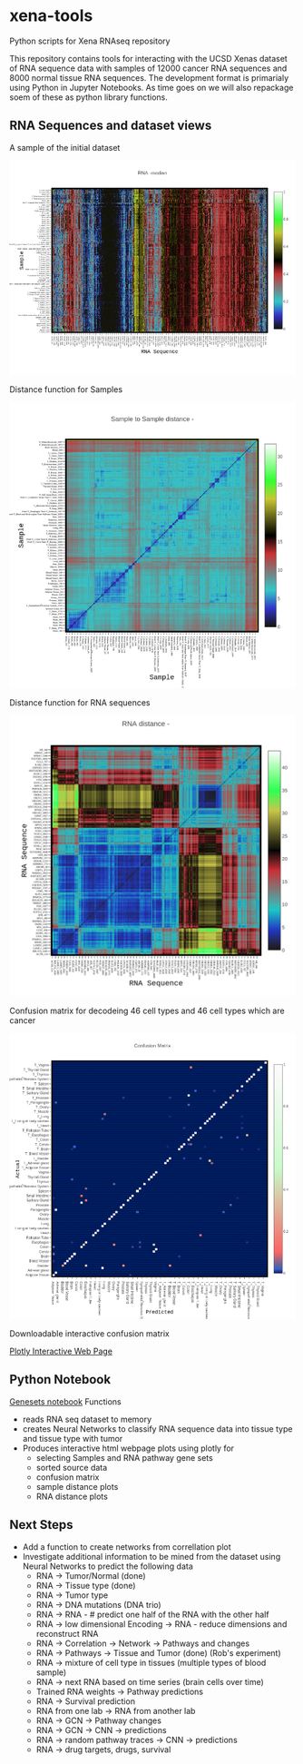 # xena-tools
Python scripts for Xena RNAseq repository

This repository contains tools for interacting with the UCSD Xenas dataset of RNA sequence data with samples of 12000 cancer RNA sequences and 8000 normal tissue RNA sequences. The development format is primarialy using Python in Jupyter Notebooks. As time goes on we will also repackage soem of these as python library functions. 

## RNA Sequences and dataset views

A sample of the initial dataset

![Pic](https://github.com/brad0taylor/xena-tools/blob/master/RNA-median.png?raw=true)


Distance function for Samples

![Pic](https://github.com/brad0taylor/xena-tools/blob/master/Sample-Distance.png?raw=true)

Distance function for RNA sequences

![Pic](https://github.com/brad0taylor/xena-tools/blob/master/RNA-distance.png?raw=true)

Confusion matrix for decodeing 46 cell types and 46 cell types which are cancer

![Pic](https://github.com/brad0taylor/xena-tools/blob/master/Confusion%20Matrix.png?raw=true)

Downloadable interactive confusion matrix

[Plotly Interactive Web Page](http://htmlpreview.github.io/?https://github.com/brad0taylor/xena-tools/blob/master/normalized%20confusion-matrix.html)

## Python Notebook 
[Genesets notebook](http://htmlpreview.github.io/?https://github.com/brad0taylor/xena-tools/blob/master/genesets_brad_paths_disp.ipynb)
 Functions
 * reads RNA seq dataset to memory
 * creates Neural Networks to classify RNA sequence data into tissue type and tissue type with tumor
 * Produces interactive html webpage plots using plotly for 
   * selecting Samples and RNA pathway gene sets
   * sorted source data
   * confusion matrix  
   * sample distance plots 
   * RNA distance plots
   
   
 ## Next Steps
* Add a function to create networks from correllation plot 
* Investigate additional information to be mined from the dataset using Neural Networks to predict the following data
  * RNA -> Tumor/Normal (done)
  * RNA -> Tissue type (done)
  * RNA -> Tumor type 
  * RNA -> DNA mutations (DNA trio)
  * RNA -> RNA  - # predict one half of  the RNA with the other half
  * RNA -> low dimensional Encoding -> RNA  - reduce dimensions and reconstruct RNA
  * RNA -> Correlation -> Network -> Pathways and changes
  * RNA -> Pathways -> Tissue and Tumor (done) (Rob's experiment)
  * RNA -> mixture of cell type in tissues (multiple types of blood sample)
  * RNA -> next RNA based on time series (brain cells over time)
  * Trained RNA weights -> Pathway predictions
  * RNA -> Survival prediction
  * RNA from one lab -> RNA from another lab
  * RNA -> GCN -> Pathway changes
  * RNA -> GCN -> CNN -> predictions
  * RNA -> random pathway traces -> CNN -> predictions
  * RNA -> drug targets, drugs, survival

   
